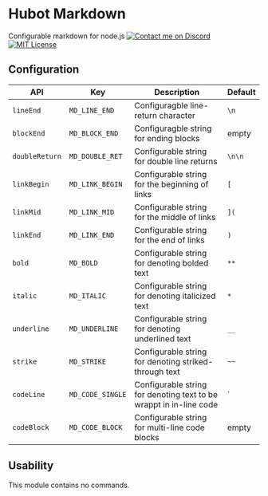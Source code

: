 
# Hubot Markdown
Configurable markdown for node.js
[![Contact me on Discord](https://img.shields.io/badge/discord-Tobiah%238452-7289DA.svg)](https://discord.me/Tenno)
[![MIT License](https://img.shields.io/badge/license-MIT-blue.svg)](http://choosealicense.com/licenses/mit/)

## Configuration
|API | Key | Description | Default |
|----|---------------| -------------| --------------|
|`lineEnd`|`MD_LINE_END` | Configuragble line-return character | `\n` |
|`blockEnd`|`MD_BLOCK_END` | Configuragble string for ending blocks | empty |
|`doubleReturn`|`MD_DOUBLE_RET` | Configurable string for double line returns | `\n\n` |
|`linkBegin`|`MD_LINK_BEGIN` | Configurable string for the beginning of links | `[` |
|`linkMid`|`MD_LINK_MID` | Configurable string for the middle of links | `](` |
|`linkEnd`|`MD_LINK_END` | Configurable string for the end of links | `)` |
|`bold`|`MD_BOLD` | Configurable string for denoting bolded text | `**` |
|`italic`|`MD_ITALIC` | Configurable string for denoting italicized text | `*` |
|`underline`|`MD_UNDERLINE` | Configurable string for denoting underlined text | `__` |
|`strike`|`MD_STRIKE` | Configurable string for denoting striked-through text | `~~` |
|`codeLine`|`MD_CODE_SINGLE` | Configurable string for denoting text to be wrappt in in-line code | ` |
| `codeBlock` | `MD_CODE_BLOCK` | Configurable string for multi-line code blocks | empty |

## Usability
This module contains no commands.
